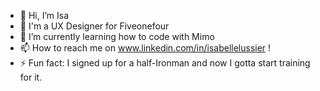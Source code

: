 - 👋 Hi, I’m Isa
- 👀 I'm a UX Designer for Fiveonefour
- 🌱 I’m currently learning how to code with Mimo 
- 📫 How to reach me on www.linkedin.com/in/isabellelussier ! 
- ⚡ Fun fact: I signed up for a half-Ironman and now I gotta start training for it.

<!---
IsabelleLussier/IsabelleLussier is a ✨ special ✨ repository because its `README.md` (this file) appears on your GitHub profile.
You can click the Preview link to take a look at your changes.
--->
